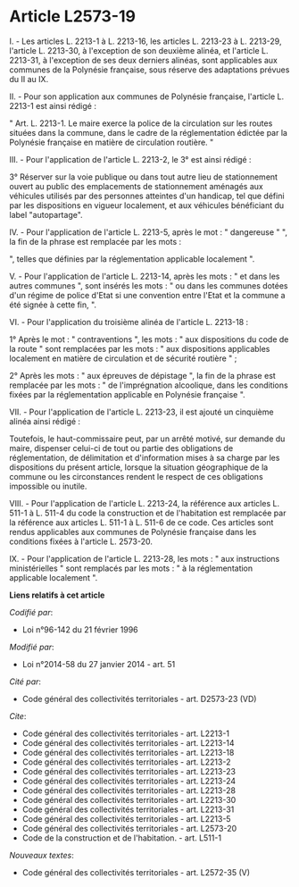 # Article L2573-19

I. - Les articles L. 2213-1 à L. 2213-16, les articles L. 2213-23 à L. 2213-29, l'article L. 2213-30, à l'exception de son
deuxième alinéa, et l'article L. 2213-31, à l'exception de ses deux derniers alinéas, sont applicables aux communes de la
Polynésie française, sous réserve des adaptations prévues du II au IX. 

II. - Pour son application aux communes de Polynésie française, l'article L. 2213-1 est ainsi rédigé : 

" Art. L. 2213-1. Le maire exerce la police de la circulation sur les routes situées dans la commune, dans le cadre de la
réglementation édictée par la Polynésie française en matière de circulation routière. " 

III. - Pour l'application de l'article L. 2213-2, le 3° est ainsi rédigé : 

3° Réserver sur la voie publique ou dans tout autre lieu de stationnement ouvert au public des emplacements de stationnement
aménagés aux véhicules utilisés par des personnes atteintes d'un handicap, tel que défini par les dispositions en vigueur
localement, et aux véhicules bénéficiant du label "autopartage". 

IV. - Pour l'application de l'article L. 2213-5, après le mot : " dangereuse " ", la fin de la phrase est remplacée par les
mots : 

", telles que définies par la réglementation applicable localement ". 

V. - Pour l'application de l'article L. 2213-14, après les mots : " et dans les autres communes ", sont insérés les mots : "
ou dans les communes dotées d'un régime de police d'Etat si une convention entre l'Etat et la commune a été signée à cette
fin, ". 

VI. - Pour l'application du troisième alinéa de l'article L. 2213-18 : 

1° Après le mot : " contraventions ", les mots : " aux dispositions du code de la route " sont remplacées par les mots : "
aux dispositions applicables localement en matière de circulation et de sécurité routière " ; 

2° Après les mots : " aux épreuves de dépistage ", la fin de la phrase est remplacée par les mots : " de l'imprégnation
alcoolique, dans les conditions fixées par la réglementation applicable en Polynésie française ". 

VII. - Pour l'application de l'article L. 2213-23, il est ajouté un cinquième alinéa ainsi rédigé : 

Toutefois, le haut-commissaire peut, par un arrêté motivé, sur demande du maire, dispenser celui-ci de tout ou partie des
obligations de réglementation, de délimitation et d'information mises à sa charge par les dispositions du présent article,
lorsque la situation géographique de la commune ou les circonstances rendent le respect de ces obligations impossible ou
inutile. 

VIII. - Pour l'application de l'article L. 2213-24, la référence aux articles L. 511-1 à L. 511-4 du code la construction et
de l'habitation est remplacée par la référence aux articles L. 511-1 à L. 511-6 de ce code. Ces articles sont rendus
applicables aux communes de Polynésie française dans les conditions fixées à l'article L. 2573-20. 

IX. - Pour l'application de l'article L. 2213-28, les mots : " aux instructions ministérielles " sont remplacés par les
mots : " à la réglementation applicable localement ".

**Liens relatifs à cet article**

_Codifié par_:

  - Loi n°96-142 du 21 février 1996

_Modifié par_:

  - Loi n°2014-58 du 27 janvier 2014 - art. 51

_Cité par_:

  - Code général des collectivités territoriales - art. D2573-23 (VD)

_Cite_:

  - Code général des collectivités territoriales - art. L2213-1
  - Code général des collectivités territoriales - art. L2213-14
  - Code général des collectivités territoriales - art. L2213-18
  - Code général des collectivités territoriales - art. L2213-2
  - Code général des collectivités territoriales - art. L2213-23
  - Code général des collectivités territoriales - art. L2213-24
  - Code général des collectivités territoriales - art. L2213-28
  - Code général des collectivités territoriales - art. L2213-30
  - Code général des collectivités territoriales - art. L2213-31
  - Code général des collectivités territoriales - art. L2213-5
  - Code général des collectivités territoriales - art. L2573-20
  - Code de la construction et de l'habitation. - art. L511-1

_Nouveaux textes_:

  - Code général des collectivités territoriales - art. L2572-35 (V)
